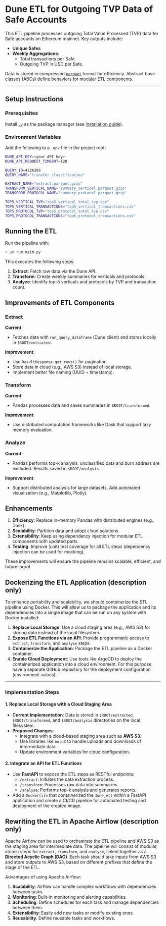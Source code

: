# Dune ETL for Outgoing TVP Data of Safe Accounts

This ETL pipeline processes outgoing Total Value Processed (TVP) data for Safe accounts on Ethereum mainnet. Key outputs include:

- **Unique Safes**
- **Weekly Aggregations**:
  - Total transactions per Safe.
  - Outgoing TVP in USD per Safe.

Data is stored in compressed [`parquet`](https://parquet.apache.org/docs/overview/motivation/) format for efficiency. Abstract base classes (ABCs) define behaviors for modular ETL components.

---

## Setup Instructions

### Prerequisites

Install [`uv`](https://docs.astral.sh/uv/getting-started/) as the package manager (see [installation guide](https://docs.astral.sh/uv/getting-started/installation/)).

### Environment Variables

Add the following to a `.env` file in the project root:

```bash
DUNE_API_KEY=<your API key>
DUNE_API_REQUEST_TIMEOUT=120

QUERY_ID=4326389
QUERY_NAME="transfer_classification"

EXTRACT_NAME="extract.parquet.gzip"
TRANSFORM_VERTICAL_NAME="summary_vertical.parquet.gzip"
TRANSFORM_PROTOCOL_NAME="summary_protocol.parquet.gzip"

TOP5_VERTICAL_TVP="top5_vertical_total_tvp.csv"
TOP5_VERTICAL_TRANSACTIONS="top5_vertical_transactions.csv"
TOP5_PROTOCOL_TVP="top5_protocol_total_tvp.csv"
TOP5_PROTOCOL_TRANSACTIONS="top5_protocol_transactions.csv"
```

## Running the ETL

Run the pipeline with:

```bash
> uv run main.py
```

This executes the following steps:

1. **Extract**: Fetch raw data via the Dune API.
2. **Transform**: Create weekly summaries for verticals and protocols.
3. **Analyze**: Identify top-5 verticals and protocols by TVP and transaction count.

## Improvements of ETL Components

### Extract

**Current**:

- Fetches data with `run_query_dataframe` (Dune client) and stores locally in `$ROOT/extracted`.

**Improvement**:

- Use `ResultResponse.get_rows()` for pagination.
- Store data in cloud (e.g., AWS S3) instead of local storage.
- Implement better file naming (UUID + timestamp).

### Transform

**Current**:

- Pandas processes data and saves summaries in `$ROOT/transformed`.

**Improvement**:

- Use distributed computation frameworks like Dask that support lazy memory evaluation.

### Analyze

**Current**:

- Pandas performs top-k analysis; unclassified data and burn address are excluded. Results saved in `$ROOT/analysis`.

**Improvement**:

- Support distributed analysis for large datasets.
  Add automated visualization (e.g., Matplotlib, Plotly).

## Enhancements

1. **Efficiency**: Replace in-memory Pandas with distributed engines (e.g., Dask).
2. **Scalability**: Partition data and adopt cloud solutions.
3. **Extensibility**: Keep using dependency injection for modular ETL components with updated parts.
4. **Testing**: Improve (unit) test coverage for all ETL steps (dependency injection can be used for mocking).

These improvements will ensure the pipeline remains scalable, efficient, and future-proof.

## Dockerizing the ETL Application (description only)

To enhance portability and scalability, we should containerize the ETL pipeline using Docker. This will allow us to package the application and its dependencies into a single image that can be run on any system with Docker installed:

1. **Replace Local Storage**: Use a cloud staging area (e.g., AWS S3) for storing data instead of the local filesystem.
2. **Expose ETL Functions via an API**: Provide programmatic access to `extract`, `transform`, and `analyse` steps.
3. **Containerize the Application**: Package the ETL pipeline as a Docker container.
4. **Enable Cloud Deployment**: Use tools like ArgoCD to deploy the containerized application into a cloud environment. For this purpose, have a separate GitHub repository for the deployment configuration (environment values).

---

### Implementation Steps

#### 1. Replace Local Storage with a Cloud Staging Area

- **Current Implementation**: Data is stored in `$ROOT/extracted`, `$ROOT/transformed`, and `$ROOT/analysis` directories on the local filesystem.
- **Proposed Changes**:
  - Integrate with a cloud-based staging area such as **AWS S3**.
  - Use libraries like `boto3` to handle uploads and downloads of intermediate data.
  - Update environment variables for cloud configuration.

#### 2. Integrate an API for ETL Functions

- Use **FastAPI** to expose the ETL steps as RESTful endpoints:
  - `/extract`: Initiates the data extraction process.
  - `/transform`: Processes raw data into summaries.
  - `/analyse`: Performs top-k analysis and generates reports.
- Add a `Dockerfile` that containerized the `dune_etl` within a FastAPI application and create a CI/CD pipeline for automated testing and deployment of the created image.

## Rewriting the ETL in Apache Airflow (description only)

Apache Airflow can be used to orchestrate the ETL pipeline and AWS S3 as the staging area for intermediate data. The pipeline will consist of modular, atomic steps for `extract`, `transform`, and `analyse`, linked together as a **Directed Acyclic Graph (DAG)**.
Each task should take inputs from AWS S3 and store outputs to AWS S3, based on different prefixes that define the stage of the ETL.

Advantages of using Apache Airflow:

1. **Scalability**: Airflow can handle complex workflows with dependencies between tasks.
2. **Monitoring**: Built-in monitoring and alerting capabilities.
3. **Scheduling**: Define schedules for each task and manage dependencies between them.
4. **Extensibility**: Easily add new tasks or modify existing ones.
5. **Reusability**: Define reusable tasks and workflows.

